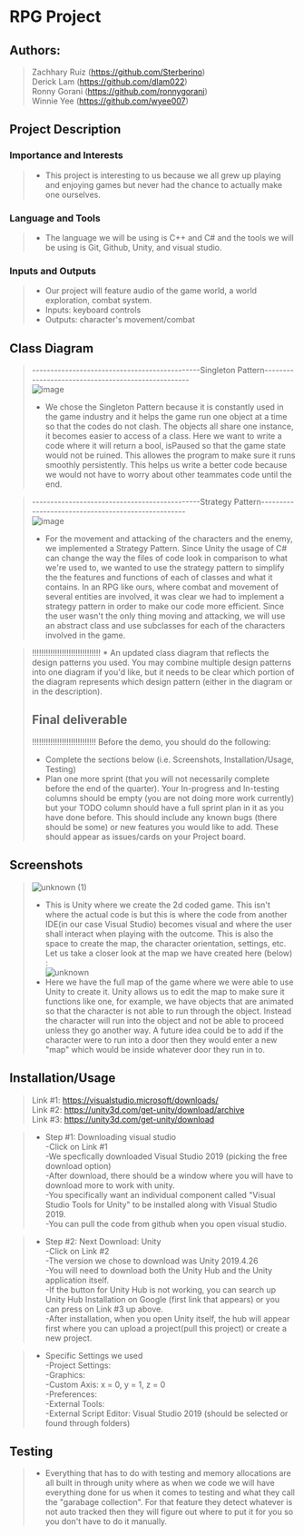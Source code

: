 # RPG Project
 
 ## Authors:  
 > Zachhary Ruiz (https://github.com/Sterberino)                         
 > Derick Lam (https://github.com/dlam022)                     
 > Ronny Gorani (https://github.com/ronnygorani)      
 > Winnie Yee (https://github.com/wyee007)    

## Project Description

 ### Importance and Interests   
 
 > * This project is interesting to us because we all grew up playing and enjoying games but never had the chance to actually make one ourselves.  

 ### Language and Tools     
 
 > * The language we will be using is C++ and C# and the tools we will be using is Git, Github, Unity, and visual studio.

### Inputs and Outputs  

> * Our project will feature audio of the game world, a world exploration, combat system.   
> * Inputs: keyboard controls 
> * Outputs: character's movement/combat              

## Class Diagram

>  ----------------------------------------------Singleton Pattern---------------------------------------------------<br/>
> ![image](https://user-images.githubusercontent.com/91449029/141990718-78a9d843-7112-4f2d-b2d7-698442eecdae.png) <br/>
> * We chose the Singleton Pattern because it is constantly used in the game industry and it helps the game run one object at a time so that the codes do not clash. The objects all share one instance, it becomes easier to access of a class. Here we want to write a code where it will return a bool, isPaused so that the game state would not be ruined. This allowes the program to make sure it runs smoothly persistently. This helps us write a better code because we would not have to worry about other teammates code until the end.<br/>


> ----------------------------------------------Strategy Pattern---------------------------------------------------<br/>
> ![image](https://user-images.githubusercontent.com/82008415/142005136-aa9a964d-8a9a-48ca-825f-59d44fa09375.png) <br/>
> * For the movement and attacking of the characters and the enemy, we implemented a Strategy Pattern. Since Unity the usage of C# can change the way the files of code look in comparison to what we're used to, we wanted to use the strategy pattern to simplify the the features and functions of each of classes and what it contains. In an RPG like ours, where combat and movement of several entities are involved, it was clear we had to implement a strategy pattern in order to make our code more efficient. Since the user wasn't the only thing moving and attacking, we will use an abstract class and use subclasses for each of the characters involved in the game.
 
 >  !!!!!!!!!!!!!!!!!!!!!!!!!!!!!! * An updated class diagram that reflects the design patterns you used. You may combine multiple design patterns into one diagram if you'd like, but it needs to be clear which portion of the diagram represents which design pattern (either in the diagram or in the description).
 > ## Final deliverable
 > !!!!!!!!!!!!!!!!!!!!!!!!!!!!
 > Before the demo, you should do the following:
 > * Complete the sections below (i.e. Screenshots, Installation/Usage, Testing)
 > * Plan one more sprint (that you will not necessarily complete before the end of the quarter). Your In-progress and In-testing columns should be empty (you are not doing more work currently) but your TODO column should have a full sprint plan in it as you have done before. This should include any known bugs (there should be some) or new features you would like to add. These should appear as issues/cards on your Project board.
 
 ## Screenshots
 
 >![unknown (1)](https://user-images.githubusercontent.com/91449029/145005670-b75d530a-c608-4775-8178-f931f00e479b.png)
 >* This is Unity where we create the 2d coded game. This isn't where the actual code is but this is where the code from another IDE(in our case Visual Studio) becomes visual and where the user shall interact when playing with the outcome. This is also the space to create the map, the character orientation, settings, etc. Let us take a closer look at the map we have created here (below) : <br/>
 > ![unknown](https://user-images.githubusercontent.com/91449029/145005015-cc082565-23cf-4490-99ee-e42ad7992ea5.png) <br/>
 > * Here we have the full map of the game where we were able to use Unity to create it. Unity allows us to edit the map to make sure it functions like one, for example, we have objects that are animated so that the character is not able to run through the object. Instead the character will run into the object and not be able to proceed unless they go another way. A future idea could be to add if the character were to run into a door then they would enter a new "map" which would be inside whatever door they run in to. <br/>

 
 ## Installation/Usage
 
 >  Link #1: https://visualstudio.microsoft/downloads/ <br/>
 >  Link #2: https://unity3d.com/get-unity/download/archive <br/>
 >  Link #3: https://unity3d.com/get-unity/download <br/>

> * Step #1: Downloading visual studio <br/>
   -Click on Link #1 <br/>
   -We specfically downloaded Visual Studio 2019 (picking the free download option) <br/>
   -After download, there should be a window where you will have to download more to work with unity. <br/>
   -You specifically want an individual component called "Visual Studio Tools for Unity" to be installed along with Visual Studio 2019. <br/>
   -You can pull the code from github when you open visual studio. <br/>


> * Step #2: Next Download: Unity <br/>
    -Click on Link #2 <br/>
    -The version we chose to download was Unity 2019.4.26 <br/>
    -You will need to download both the Unity Hub and the Unity application itself. <br/>
     -If the button for Unity Hub is not working, you can search up Unity Hub Installation on Google (first link that appears) or you can press on Link #3 up above. <br/>
    -After installation, when you open Unity itself, the hub will appear first where you can upload a project(pull this project) or create a new project.  <br/>


>* Specific Settings we used <br/>
   -Project Settings: <br/>
    -Graphics: <br/>
     -Custom Axis: x = 0, y = 1, z = 0 <br/>
   -Preferences: <br/>
    -External Tools:  <br/>
     -External Script Editor: Visual Studio 2019 (should be selected or found through folders) <br/>


 ## Testing
 
 >* Everything that has to do with testing and memory allocations are all built in through unity where as when we code we will have everything done for us when it comes to testing and what they call the "garabage collection". For that feature they detect whatever is not auto tracked then they will figure out where to put it for you so you don't have to do it manually.
 
